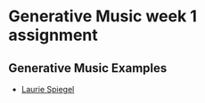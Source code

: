# Generative Music week 1 assignment

## Generative Music Examples
* [Laurie Spiegel](http://www.electronicbeats.net/the-feed/laurie-spiegel-score/)
